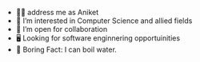 <!---

- 👋 Hi, I’m @ComputerOfaPlane
- 👀 I’m interested in ...
- 🌱 I’m currently learning ...
- 💞️ I’m looking to collaborate on ...
- 📫 How to reach me ...
- 😄 Pronouns: ...
- ⚡ Fun fact: ...

--->
<!--## About Me:- -->
- 👦🏻 address me as Aniket
- 👀 I’m interested in Computer Science and allied fields
- 💞️ I’m open for collaboration
- 🖥️ Looking for software enginnering opportuinities
- 🥱 Boring Fact: I can boil water.

<!--![](https://komarev.com/ghpvc/?username=ComputerOfaPlane&style=flat-square)-->
<!---
- 🥷 Have done some binary exploitation and reverse enginnering
- 🤖 Arduinos, Electronics, circuit design, Robotics!
- 🌱 I’m currently learning the basics of software and hardware
- 🏅 Sports
    - ♟️Chess
    - 🏓 Tabble Tennis
    - 🏃🏻‍♂️ Running
- 🎻 Can play the violin.
- ⚡ Fun fact: Eyes are the tastiest part of human body
--->




<!---
ComputerOfaPlane/ComputerOfaPlane is a ✨ special ✨ repository because its `README.md` (this file) appears on your GitHub profile.
You can click the Preview link to take a look at your changes.
--->
